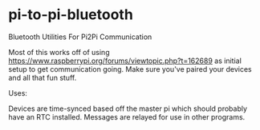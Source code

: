 # pi-to-pi-bluetooth
Bluetooth Utilities For Pi2Pi Communication

Most of this works off of using https://www.raspberrypi.org/forums/viewtopic.php?t=162689 as initial setup to get communication going. Make sure you've paired your devices and all that fun stuff.

Uses:

Devices are time-synced based off the master pi which should probably have an RTC installed.
Messages are relayed for use in other programs.
